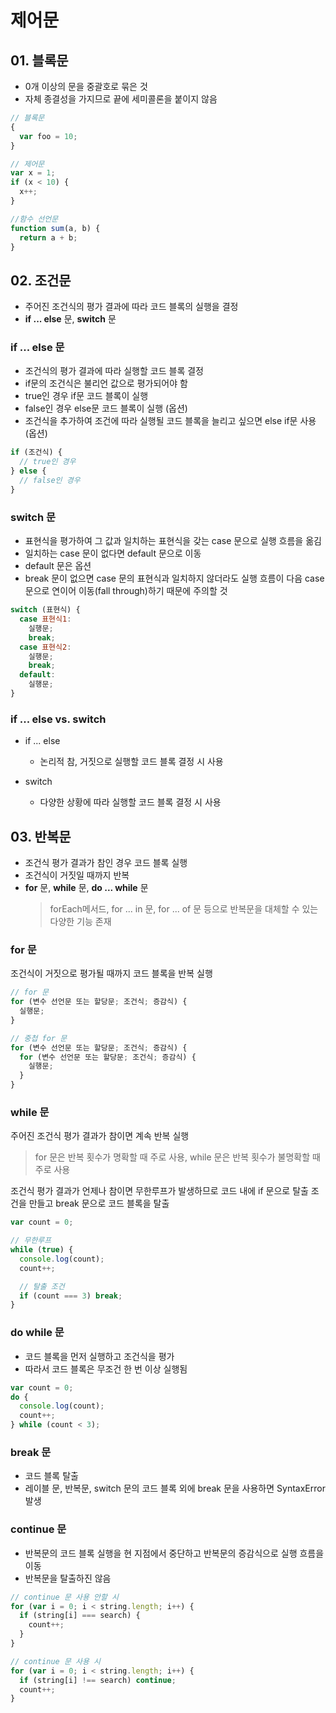 # 제어문

## 01. 블록문

- 0개 이상의 문을 중괄호로 묶은 것
- 자체 종결성을 가지므로 끝에 세미콜론을 붙이지 않음

```js
// 블록문
{
  var foo = 10;
}

// 제어문
var x = 1;
if (x < 10) {
  x++;
}

//함수 선언문
function sum(a, b) {
  return a + b;
}
```

## 02. 조건문

- 주어진 조건식의 평가 결과에 따라 코드 블록의 실행을 결정
- **if ... else** 문, **switch** 문

### if ... else 문

- 조건식의 평가 결과에 따라 실행할 코드 블록 결정
- if문의 조건식은 불리언 값으로 평가되어야 함
- true인 경우 if문 코드 블록이 실행
- false인 경우 else문 코드 블록이 실행 (옵션)
- 조건식을 추가하여 조건에 따라 실행될 코드 블록을 늘리고 싶으면 else if문 사용 (옵션)

```js
if (조건식) {
  // true인 경우
} else {
  // false인 경우
}
```

### switch 문

- 표현식을 평가하여 그 값과 일치하는 표현식을 갖는 case 문으로 실행 흐름을 옮김
- 일치하는 case 문이 없다면 default 문으로 이동
- default 문은 옵션
- break 문이 없으면 case 문의 표현식과 일치하지 않더라도 실행 흐름이 다음 case 문으로 연이어 이동(fall through)하기 때문에 주의할 것

```js
switch (표현식) {
  case 표현식1:
    실행문;
    break;
  case 표현식2:
    실행문;
    break;
  default:
    실행문;
}
```

### if ... else vs. switch

- if ... else

  - 논리적 참, 거짓으로 실행할 코드 블록 결정 시 사용

- switch

  - 다양한 상황에 따라 실행할 코드 블록 결정 시 사용

## 03. 반복문

- 조건식 평가 결과가 참인 경우 코드 블록 실행
- 조건식이 거짓일 때까지 반복
- **for** 문, **while** 문, **do ... while** 문
  > forEach메서드, for ... in 문, for ... of 문 등으로 반복문을 대체할 수 있는 다양한 기능 존재

### for 문

조건식이 거짓으로 평가될 때까지 코드 블록을 반복 실행

```js
// for 문
for (변수 선언문 또는 할당문; 조건식; 증감식) {
  실행문;
}

// 중첩 for 문
for (변수 선언문 또는 할당문; 조건식; 증감식) {
  for (변수 선언문 또는 할당문; 조건식; 증감식) {
    실행문;
  }
}
```

### while 문

주어진 조건식 평가 결과가 참이면 계속 반복 실행

> for 문은 반복 횟수가 명확할 때 주로 사용, while 문은 반복 횟수가 불명확할 때 주로 사용

조건식 평가 결과가 언제나 참이면 무한루프가 발생하므로 코드 내에 if 문으로 탈출 조건을 만들고 break 문으로 코드 블록을 탈출

```js
var count = 0;

// 무한루프
while (true) {
  console.log(count);
  count++;

  // 탈출 조건
  if (count === 3) break;
}
```

### do while 문

- 코드 블록을 먼저 실행하고 조건식을 평가
- 따라서 코드 블록은 무조건 한 번 이상 실행됨

```js
var count = 0;
do {
  console.log(count);
  count++;
} while (count < 3);
```

### break 문

- 코드 블록 탈출
- 레이블 문, 반복문, switch 문의 코드 블록 외에 break 문을 사용하면 SyntaxError 발생

### continue 문

- 반복문의 코드 블록 실행을 현 지점에서 중단하고 반복문의 증감식으로 실행 흐름을 이동
- 반복문을 탈출하진 않음

```js
// continue 문 사용 안할 시
for (var i = 0; i < string.length; i++) {
  if (string[i] === search) {
    count++;
  }
}

// continue 문 사용 시
for (var i = 0; i < string.length; i++) {
  if (string[i] !== search) continue;
  count++;
}
```
